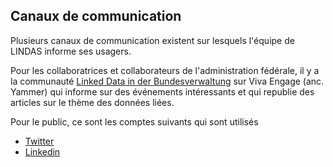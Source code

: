 ## Canaux de communication

Plusieurs canaux de communication existent sur lesquels l'équipe de LINDAS informe ses usagers.

Pour les collaboratrices et collaborateurs de l'administration fédérale, il y a la communauté [Linked Data in der Bundesverwaltung](https://web.yammer.com/main/groups/eyJfdHlwZSI6Ikdyb3VwIiwiaWQiOiI2ODU3NTU1OTY5In0) sur Viva Engage (anc. Yammer) qui informe sur des événements intéressants et qui republie des articles sur le thème des données liées.

Pour le public, ce sont les comptes suivants qui sont utilisés

- [Twitter](https://twitter.com/CH_Bundesarchiv)
- [Linkedin](https://www.linkedin.com/company/bar-afs)

